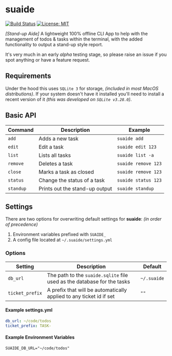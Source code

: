 # suaide

[![Build Status](https://api.travis-ci.com/naamancurtis/suaide.svg?branch=master)](https://travis-ci.com/naamancurtis/suaide) [![License: MIT](https://img.shields.io/badge/License-MIT-yellow.svg)](https://opensource.org/licenses/MIT)

_[Stand-up Aide]_ A lightweight 100% offline CLI App to help with the management of todos & tasks within the terminal,
with the added functionality to output a stand-up style report.

It's very much in an early _alpha_ testing stage, so please raise an issue if you
spot anything or have a feature request.

## Requirements

Under the hood this uses `SQLite 3` for storage, _(included in most MacOS
distributions)_. If your system doesn't have it installed you'll need to install
a recent version of it _(this was developed on `SQLite v3.28.0`)_.

## Basic API

| Command   | Description                    | Example             |
| --------- | ------------------------------ | ------------------- |
| `add`     | Adds a new task                | `suaide add`        |
| `edit`    | Edit a task                    | `suaide edit 123`   |
| `list`    | Lists all tasks                | `suaide list -a`    |
| `remove`  | Deletes a task                 | `suaide remove 123` |
| `close`   | Marks a task as closed         | `suaide remove 123` |
| `status`  | Change the status of a task    | `suaide status 123` |
| `standup` | Prints out the stand-up output | `suaide standup`    |

## Settings

There are two options for overwriting default settings for **suaide**: _(in order of
precedence)_

1. Environment variables prefixed with `SUAIDE_`
2. A config file located at `~/.suaide/settings.yml`

### Options

| Setting         | Description                                                             | Default     |
| --------------- | ----------------------------------------------------------------------- | ----------- |
| `db_url`        | The path to the `suaide.sqlite` file used as the database for the tasks | `~/.suaide` |
| `ticket_prefix` | A prefix that will be automatically applied to any ticket id if set     | `""`        |

#### Example settings.yml

```yml
db_url: ~/code/todos
ticket_prefix: TASK-
```

#### Example Environment Variables

```
SUAIDE_DB_URL="~/code/todos"
```
